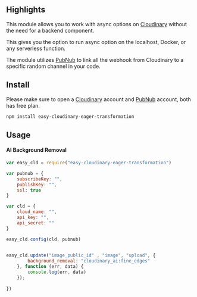 
## Highlights

This module allows you to work with async options on [Cloudinary](https://cloudinary.com/) without the need for a backend component. 

This gives you the option to run async option on the localhost, Docker, or any serverless function.

The module utilizes [PubNub](https://www.pubnub.com/) to link all the webhook from Cloudinary to a specific random channel in your code.






## Install

Please make sure to open a [Cloudinary](https://cloudinary.com/) account and [PubNub](https://www.pubnub.com/) account, both has free plan.
 
```sh
npm install easy-cloudinary-eager-transformation
```

## Usage


#### AI Background Removal

```js
var easy_cld = require("easy-cloudinary-eager-transformation")

var pubnub = {
    subscribeKey: "",
    publishKey: "",
    ssl: true
}

var cld = {
    cloud_name: "",
    api_key: "",
    api_secret: ""
}

easy_cld.config(cld, pubnub)

 
easy_cld.update("image_public_id" , "image", "upload", {
        background_removal: "cloudinary_ai:fine_edges"
    }, function (err, data) {
        console.log(err, data)
    });
        
})
```
